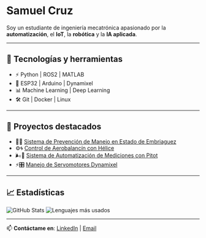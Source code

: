 # Samuel Cruz

Soy un estudiante de ingeniería mecatrónica apasionado por la **automatización**, el **IoT**, la **robótica** y la **IA aplicada**.  

---

## 🚀 Tecnologías y herramientas
- ⚡ Python | ROS2 | MATLAB
- 🤖 ESP32 | Arduino | Dynamixel
- 📊 Machine Learning | Deep Learning
- 🛠️ Git | Docker | Linux

---

## 📌 Proyectos destacados
- 🚗🍷 [Sistema de Prevención de Manejo en Estado de Embriaguez](https://github.com/DavidN110/Laboratorio-Electronica-Digital-I-Grupo2/blob/main/Proyecto/Proyecto.md)
- ⚙️🌀 [Control de Aerobalancín con Hélice](https://github.com/SamuelCruz72/Control_Balancin) 
- 🌬️📏 [Sistema de Automatización de Mediciones con Pitot](https://github.com/SamuelCruz72/Sistema-de-automatizacion-Pitot) 
- ⚡🎛️ [Manejo de Servomotores Dynamixel](https://github.com/isamendo17/Manejo-Servomotores-Dinamixel)

---

## 📈 Estadísticas
![GitHub Stats](https://github-readme-stats.vercel.app/api?username=SamuelCruz72&show_icons=true&theme=radical)
![Lenguajes más usados](https://github-readme-stats.vercel.app/api/top-langs/?username=SamuelCruz72&layout=compact&theme=radical)

---

📫 **Contáctame en**: [LinkedIn](https://www.linkedin.com/in/samuel-cruz-543299313/) | [Email](mailto:sacruzs@unal.edu.co)

<!--
**SamuelCruz72/SamuelCruz72** is a ✨ _special_ ✨ repository because its `README.md` (this file) appears on your GitHub profile.

Here are some ideas to get you started:

- 🔭 I’m currently working on ...
- 🌱 I’m currently learning ...
- 👯 I’m looking to collaborate on ...
- 🤔 I’m looking for help with ...
- 💬 Ask me about ...
- 📫 How to reach me: ...
- 😄 Pronouns: ...
- ⚡ Fun fact: ...
-->
